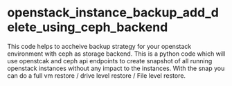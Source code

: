 # openstack_instance_backup_add_delete_using_ceph_backend

This code helps to accheive backup strategy for your openstack environment with ceph as storage backend. This is a python code which will use openstcak and ceph api endpoints to create snapshot of all running openstack instances without any impact to the instances. With the snap you can do a full vm restore / drive level restore / File level restore.
